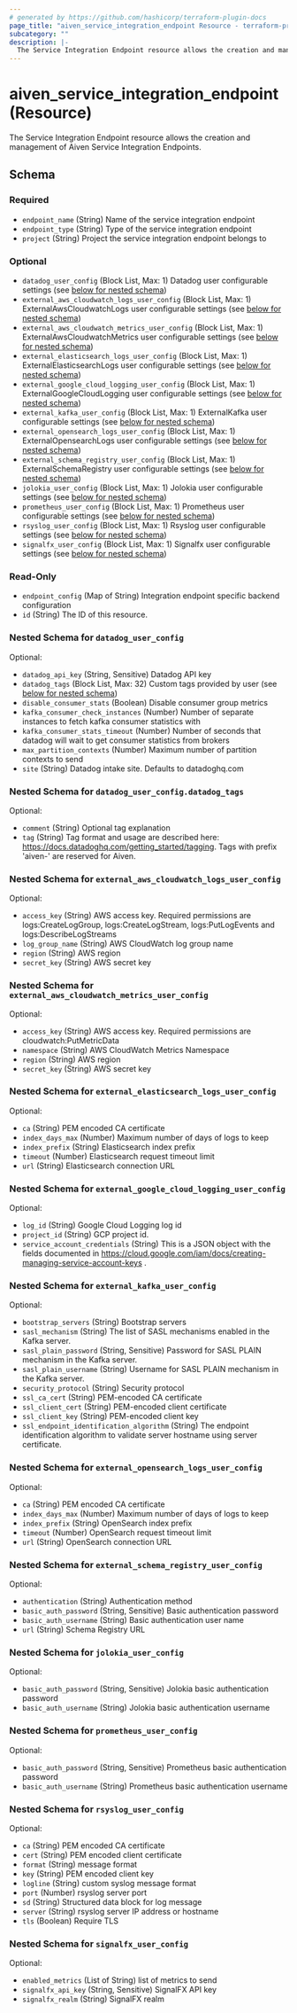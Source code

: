 ```yaml
---
# generated by https://github.com/hashicorp/terraform-plugin-docs
page_title: "aiven_service_integration_endpoint Resource - terraform-provider-aiven"
subcategory: ""
description: |-
  The Service Integration Endpoint resource allows the creation and management of Aiven Service Integration Endpoints.
---
```


# aiven_service_integration_endpoint (Resource)

The Service Integration Endpoint resource allows the creation and management of Aiven Service Integration Endpoints.



<!-- schema generated by tfplugindocs -->
## Schema

### Required

- `endpoint_name` (String) Name of the service integration endpoint
- `endpoint_type` (String) Type of the service integration endpoint
- `project` (String) Project the service integration endpoint belongs to

### Optional

- `datadog_user_config` (Block List, Max: 1) Datadog user configurable settings (see [below for nested schema](#nestedblock--datadog_user_config))
- `external_aws_cloudwatch_logs_user_config` (Block List, Max: 1) ExternalAwsCloudwatchLogs user configurable settings (see [below for nested schema](#nestedblock--external_aws_cloudwatch_logs_user_config))
- `external_aws_cloudwatch_metrics_user_config` (Block List, Max: 1) ExternalAwsCloudwatchMetrics user configurable settings (see [below for nested schema](#nestedblock--external_aws_cloudwatch_metrics_user_config))
- `external_elasticsearch_logs_user_config` (Block List, Max: 1) ExternalElasticsearchLogs user configurable settings (see [below for nested schema](#nestedblock--external_elasticsearch_logs_user_config))
- `external_google_cloud_logging_user_config` (Block List, Max: 1) ExternalGoogleCloudLogging user configurable settings (see [below for nested schema](#nestedblock--external_google_cloud_logging_user_config))
- `external_kafka_user_config` (Block List, Max: 1) ExternalKafka user configurable settings (see [below for nested schema](#nestedblock--external_kafka_user_config))
- `external_opensearch_logs_user_config` (Block List, Max: 1) ExternalOpensearchLogs user configurable settings (see [below for nested schema](#nestedblock--external_opensearch_logs_user_config))
- `external_schema_registry_user_config` (Block List, Max: 1) ExternalSchemaRegistry user configurable settings (see [below for nested schema](#nestedblock--external_schema_registry_user_config))
- `jolokia_user_config` (Block List, Max: 1) Jolokia user configurable settings (see [below for nested schema](#nestedblock--jolokia_user_config))
- `prometheus_user_config` (Block List, Max: 1) Prometheus user configurable settings (see [below for nested schema](#nestedblock--prometheus_user_config))
- `rsyslog_user_config` (Block List, Max: 1) Rsyslog user configurable settings (see [below for nested schema](#nestedblock--rsyslog_user_config))
- `signalfx_user_config` (Block List, Max: 1) Signalfx user configurable settings (see [below for nested schema](#nestedblock--signalfx_user_config))

### Read-Only

- `endpoint_config` (Map of String) Integration endpoint specific backend configuration
- `id` (String) The ID of this resource.

<a id="nestedblock--datadog_user_config"></a>
### Nested Schema for `datadog_user_config`

Optional:

- `datadog_api_key` (String, Sensitive) Datadog API key
- `datadog_tags` (Block List, Max: 32) Custom tags provided by user (see [below for nested schema](#nestedblock--datadog_user_config--datadog_tags))
- `disable_consumer_stats` (Boolean) Disable consumer group metrics
- `kafka_consumer_check_instances` (Number) Number of separate instances to fetch kafka consumer statistics with
- `kafka_consumer_stats_timeout` (Number) Number of seconds that datadog will wait to get consumer statistics from brokers
- `max_partition_contexts` (Number) Maximum number of partition contexts to send
- `site` (String) Datadog intake site. Defaults to datadoghq.com

<a id="nestedblock--datadog_user_config--datadog_tags"></a>
### Nested Schema for `datadog_user_config.datadog_tags`

Optional:

- `comment` (String) Optional tag explanation
- `tag` (String) Tag format and usage are described here: https://docs.datadoghq.com/getting_started/tagging. Tags with prefix 'aiven-' are reserved for Aiven.



<a id="nestedblock--external_aws_cloudwatch_logs_user_config"></a>
### Nested Schema for `external_aws_cloudwatch_logs_user_config`

Optional:

- `access_key` (String) AWS access key. Required permissions are logs:CreateLogGroup, logs:CreateLogStream, logs:PutLogEvents and logs:DescribeLogStreams
- `log_group_name` (String) AWS CloudWatch log group name
- `region` (String) AWS region
- `secret_key` (String) AWS secret key


<a id="nestedblock--external_aws_cloudwatch_metrics_user_config"></a>
### Nested Schema for `external_aws_cloudwatch_metrics_user_config`

Optional:

- `access_key` (String) AWS access key. Required permissions are cloudwatch:PutMetricData
- `namespace` (String) AWS CloudWatch Metrics Namespace
- `region` (String) AWS region
- `secret_key` (String) AWS secret key


<a id="nestedblock--external_elasticsearch_logs_user_config"></a>
### Nested Schema for `external_elasticsearch_logs_user_config`

Optional:

- `ca` (String) PEM encoded CA certificate
- `index_days_max` (Number) Maximum number of days of logs to keep
- `index_prefix` (String) Elasticsearch index prefix
- `timeout` (Number) Elasticsearch request timeout limit
- `url` (String) Elasticsearch connection URL


<a id="nestedblock--external_google_cloud_logging_user_config"></a>
### Nested Schema for `external_google_cloud_logging_user_config`

Optional:

- `log_id` (String) Google Cloud Logging log id
- `project_id` (String) GCP project id.
- `service_account_credentials` (String) This is a JSON object with the fields documented in https://cloud.google.com/iam/docs/creating-managing-service-account-keys .


<a id="nestedblock--external_kafka_user_config"></a>
### Nested Schema for `external_kafka_user_config`

Optional:

- `bootstrap_servers` (String) Bootstrap servers
- `sasl_mechanism` (String) The list of SASL mechanisms enabled in the Kafka server.
- `sasl_plain_password` (String, Sensitive) Password for SASL PLAIN mechanism in the Kafka server.
- `sasl_plain_username` (String) Username for SASL PLAIN mechanism in the Kafka server.
- `security_protocol` (String) Security protocol
- `ssl_ca_cert` (String) PEM-encoded CA certificate
- `ssl_client_cert` (String) PEM-encoded client certificate
- `ssl_client_key` (String) PEM-encoded client key
- `ssl_endpoint_identification_algorithm` (String) The endpoint identification algorithm to validate server hostname using server certificate.


<a id="nestedblock--external_opensearch_logs_user_config"></a>
### Nested Schema for `external_opensearch_logs_user_config`

Optional:

- `ca` (String) PEM encoded CA certificate
- `index_days_max` (Number) Maximum number of days of logs to keep
- `index_prefix` (String) OpenSearch index prefix
- `timeout` (Number) OpenSearch request timeout limit
- `url` (String) OpenSearch connection URL


<a id="nestedblock--external_schema_registry_user_config"></a>
### Nested Schema for `external_schema_registry_user_config`

Optional:

- `authentication` (String) Authentication method
- `basic_auth_password` (String, Sensitive) Basic authentication password
- `basic_auth_username` (String) Basic authentication user name
- `url` (String) Schema Registry URL


<a id="nestedblock--jolokia_user_config"></a>
### Nested Schema for `jolokia_user_config`

Optional:

- `basic_auth_password` (String, Sensitive) Jolokia basic authentication password
- `basic_auth_username` (String) Jolokia basic authentication username


<a id="nestedblock--prometheus_user_config"></a>
### Nested Schema for `prometheus_user_config`

Optional:

- `basic_auth_password` (String, Sensitive) Prometheus basic authentication password
- `basic_auth_username` (String) Prometheus basic authentication username


<a id="nestedblock--rsyslog_user_config"></a>
### Nested Schema for `rsyslog_user_config`

Optional:

- `ca` (String) PEM encoded CA certificate
- `cert` (String) PEM encoded client certificate
- `format` (String) message format
- `key` (String) PEM encoded client key
- `logline` (String) custom syslog message format
- `port` (Number) rsyslog server port
- `sd` (String) Structured data block for log message
- `server` (String) rsyslog server IP address or hostname
- `tls` (Boolean) Require TLS


<a id="nestedblock--signalfx_user_config"></a>
### Nested Schema for `signalfx_user_config`

Optional:

- `enabled_metrics` (List of String) list of metrics to send
- `signalfx_api_key` (String, Sensitive) SignalFX API key
- `signalfx_realm` (String) SignalFX realm


